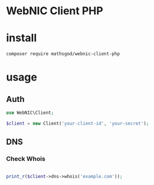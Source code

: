 # WebNIC Client PHP

# install
```
composer require mathsgod/webnic-client-php
```

# usage

## Auth
```php
use WebNIC\Client;

$client = new Client('your-client-id', 'your-secret');

```


## DNS

### Check Whois
```php

print_r($client->dns->whois('example.com'));

```

